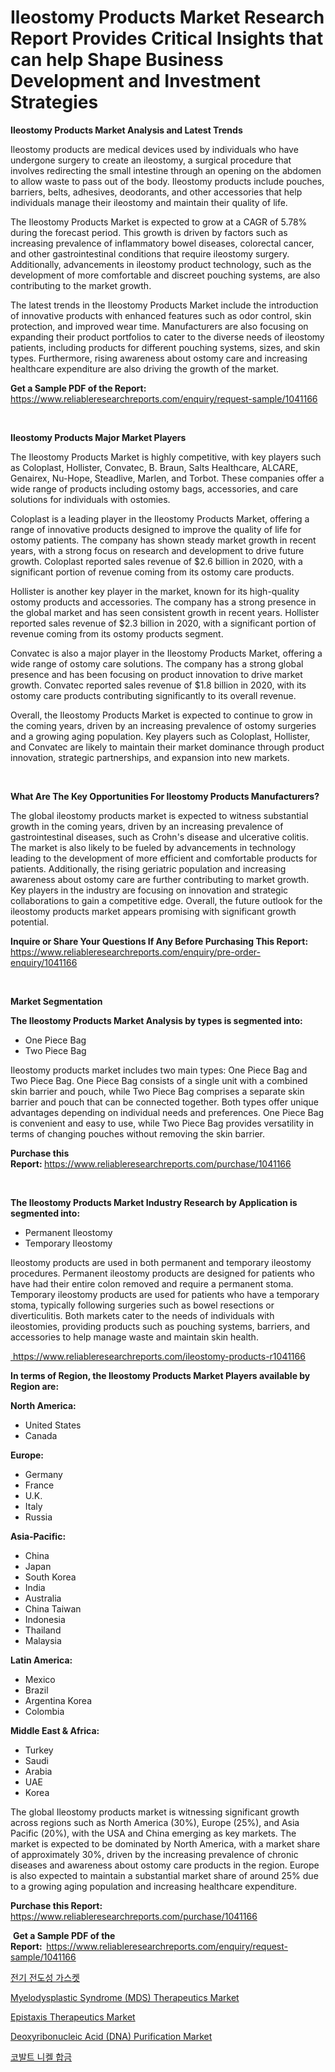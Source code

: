 <p><h1>Ileostomy Products Market Research Report Provides Critical Insights that can help Shape Business Development and Investment Strategies</h1></p><p><strong>Ileostomy Products Market Analysis and Latest Trends</strong></p>
<p><p>Ileostomy products are medical devices used by individuals who have undergone surgery to create an ileostomy, a surgical procedure that involves redirecting the small intestine through an opening on the abdomen to allow waste to pass out of the body. Ileostomy products include pouches, barriers, belts, adhesives, deodorants, and other accessories that help individuals manage their ileostomy and maintain their quality of life.</p><p>The Ileostomy Products Market is expected to grow at a CAGR of 5.78% during the forecast period. This growth is driven by factors such as increasing prevalence of inflammatory bowel diseases, colorectal cancer, and other gastrointestinal conditions that require ileostomy surgery. Additionally, advancements in ileostomy product technology, such as the development of more comfortable and discreet pouching systems, are also contributing to the market growth.</p><p>The latest trends in the Ileostomy Products Market include the introduction of innovative products with enhanced features such as odor control, skin protection, and improved wear time. Manufacturers are also focusing on expanding their product portfolios to cater to the diverse needs of ileostomy patients, including products for different pouching systems, sizes, and skin types. Furthermore, rising awareness about ostomy care and increasing healthcare expenditure are also driving the growth of the market.</p></p>
<p><strong>Get a Sample PDF of the Report:&nbsp;</strong> <a href="https://www.reliableresearchreports.com/enquiry/request-sample/1041166">https://www.reliableresearchreports.com/enquiry/request-sample/1041166</a></p>
<p>&nbsp;</p>
<p><strong>Ileostomy Products Major Market Players</strong></p>
<p><p>The Ileostomy Products Market is highly competitive, with key players such as Coloplast, Hollister, Convatec, B. Braun, Salts Healthcare, ALCARE, Genairex, Nu-Hope, Steadlive, Marlen, and Torbot. These companies offer a wide range of products including ostomy bags, accessories, and care solutions for individuals with ostomies.</p><p>Coloplast is a leading player in the Ileostomy Products Market, offering a range of innovative products designed to improve the quality of life for ostomy patients. The company has shown steady market growth in recent years, with a strong focus on research and development to drive future growth. Coloplast reported sales revenue of $2.6 billion in 2020, with a significant portion of revenue coming from its ostomy care products.</p><p>Hollister is another key player in the market, known for its high-quality ostomy products and accessories. The company has a strong presence in the global market and has seen consistent growth in recent years. Hollister reported sales revenue of $2.3 billion in 2020, with a significant portion of revenue coming from its ostomy products segment.</p><p>Convatec is also a major player in the Ileostomy Products Market, offering a wide range of ostomy care solutions. The company has a strong global presence and has been focusing on product innovation to drive market growth. Convatec reported sales revenue of $1.8 billion in 2020, with its ostomy care products contributing significantly to its overall revenue.</p><p>Overall, the Ileostomy Products Market is expected to continue to grow in the coming years, driven by an increasing prevalence of ostomy surgeries and a growing aging population. Key players such as Coloplast, Hollister, and Convatec are likely to maintain their market dominance through product innovation, strategic partnerships, and expansion into new markets.</p></p>
<p>&nbsp;</p>
<p><strong>What Are The Key Opportunities For Ileostomy Products Manufacturers?</strong></p>
<p><p>The global ileostomy products market is expected to witness substantial growth in the coming years, driven by an increasing prevalence of gastrointestinal diseases, such as Crohn's disease and ulcerative colitis. The market is also likely to be fueled by advancements in technology leading to the development of more efficient and comfortable products for patients. Additionally, the rising geriatric population and increasing awareness about ostomy care are further contributing to market growth. Key players in the industry are focusing on innovation and strategic collaborations to gain a competitive edge. Overall, the future outlook for the ileostomy products market appears promising with significant growth potential.</p></p>
<p><strong>Inquire or Share Your Questions If Any Before Purchasing This Report:</strong> <a href="https://www.reliableresearchreports.com/enquiry/pre-order-enquiry/1041166">https://www.reliableresearchreports.com/enquiry/pre-order-enquiry/1041166</a></p>
<p>&nbsp;</p>
<p><strong>Market Segmentation</strong></p>
<p><strong>The Ileostomy Products Market Analysis by types is segmented into:</strong></p>
<p><ul><li>One Piece Bag</li><li>Two Piece Bag</li></ul></p>
<p><p>Ileostomy products market includes two main types: One Piece Bag and Two Piece Bag. One Piece Bag consists of a single unit with a combined skin barrier and pouch, while Two Piece Bag comprises a separate skin barrier and pouch that can be connected together. Both types offer unique advantages depending on individual needs and preferences. One Piece Bag is convenient and easy to use, while Two Piece Bag provides versatility in terms of changing pouches without removing the skin barrier.</p></p>
<p><strong>Purchase this Report:&nbsp;</strong><a href="https://www.reliableresearchreports.com/purchase/1041166">https://www.reliableresearchreports.com/purchase/1041166</a></p>
<p>&nbsp;</p>
<p><strong>The Ileostomy Products Market Industry Research by Application is segmented into:</strong></p>
<p><ul><li>Permanent Ileostomy</li><li>Temporary Ileostomy</li></ul></p>
<p><p>Ileostomy products are used in both permanent and temporary ileostomy procedures. Permanent ileostomy products are designed for patients who have had their entire colon removed and require a permanent stoma. Temporary ileostomy products are used for patients who have a temporary stoma, typically following surgeries such as bowel resections or diverticulitis. Both markets cater to the needs of individuals with ileostomies, providing products such as pouching systems, barriers, and accessories to help manage waste and maintain skin health.</p></p>
<p><a href="https://www.reliableresearchreports.com/ileostomy-products-r1041166">&nbsp;https://www.reliableresearchreports.com/ileostomy-products-r1041166</a></p>
<p><strong>In terms of Region, the Ileostomy Products Market Players available by Region are:</strong></p>
<p>
    <p> <strong> North America: </strong>
        <ul>
            <li>United States</li>
            <li>Canada</li>
        </ul>
        </p> 
    <p> <strong> Europe: </strong>
        <ul>
            <li>Germany</li>
            <li>France</li>
            <li>U.K.</li>
            <li>Italy</li>
            <li>Russia</li>
        </ul>
        </p> 
    <p> <strong> Asia-Pacific: </strong>
        <ul>
            <li>China</li>
            <li>Japan</li>
            <li>South Korea</li>
            <li>India</li>
            <li>Australia</li>
            <li>China Taiwan</li>
            <li>Indonesia</li>
            <li>Thailand</li>
            <li>Malaysia</li>
        </ul>
        </p> 
    <p> <strong> Latin America: </strong>
        <ul>
            <li>Mexico</li>
            <li>Brazil</li>
            <li>Argentina Korea</li>
            <li>Colombia</li>
        </ul>
        </p> 
    <p> <strong> Middle East & Africa: </strong>
        <ul>
            <li>Turkey</li>
            <li>Saudi</li>
            <li>Arabia</li>
            <li>UAE</li>
            <li>Korea</li>
        </ul>
    </p>
    </p>
<p><p>The global Ileostomy products market is witnessing significant growth across regions such as North America (30%), Europe (25%), and Asia Pacific (20%), with the USA and China emerging as key markets. The market is expected to be dominated by North America, with a market share of approximately 30%, driven by the increasing prevalence of chronic diseases and awareness about ostomy care products in the region. Europe is also expected to maintain a substantial market share of around 25% due to a growing aging population and increasing healthcare expenditure.</p></p>
<p><strong>Purchase this Report: </strong><a href="https://www.reliableresearchreports.com/purchase/1041166">https://www.reliableresearchreports.com/purchase/1041166</a></p>
<p>&nbsp;<strong>Get a Sample PDF of the Report:&nbsp;&nbsp;</strong><a href="https://www.reliableresearchreports.com/enquiry/request-sample/1041166">https://www.reliableresearchreports.com/enquiry/request-sample/1041166</a></p>
<p><strong></strong></p>
<p><p><a href="https://github.com/jimahmed0511/Market-Research-Report-List-2/blob/main/109685573992.md">전기 전도성 가스켓</a></p><p><a href="https://github.com/dlwlxxqs71/Market-Research-Report-List-1/blob/main/myelodysplastic-syndrome-mds-therapeutics-market.md">Myelodysplastic Syndrome (MDS) Therapeutics Market</a></p><p><a href="https://github.com/FassouRP/Market-Research-Report-List-5/blob/main/epistaxis-therapeutics-market.md">Epistaxis Therapeutics Market</a></p><p><a href="https://github.com/AllisonKreiger/Market-Research-Report-List-1/blob/main/deoxyribonucleic-acid-dna-purification-market.md">Deoxyribonucleic Acid (DNA) Purification Market</a></p><p><a href="https://github.com/ahmadrevanz10/Market-Research-Report-List-2/blob/main/464658873993.md">코발트 니켈 합금</a></p></p>
